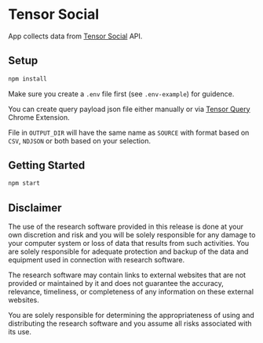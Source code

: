 # Tensor Social

App collects data from [Tensor Social](https://tensorsocial.com/) API.

## Setup

```sh
npm install
```

Make sure you create a `.env` file first (see `.env-example`) for guidence.

You can create query payload json file either manually or via [Tensor Query](https://chrome.google.com/webstore/detail/tensor-query/ogemkpkhfbojkddljplbhmnlkobeecgb) Chrome Extension.

File in `OUTPUT_DIR` will have the same name as `SOURCE` with format based on `CSV`, `NDJSON` or both based on your selection.

## Getting Started

```sh
npm start
```

## Disclaimer

The use of the research software provided in this release is done at your own discretion and risk and you will be solely responsible for any damage to your computer system or loss of data that results from such activities. You are solely responsible for adequate protection and backup of the data and equipment used in connection with research software.

The research software may contain links to external websites that are not provided or maintained by it and does not guarantee the accuracy, relevance, timeliness, or completeness of any information on these external websites.

You are solely responsible for determining the appropriateness of using and distributing the research software and you assume all risks associated with its use.
